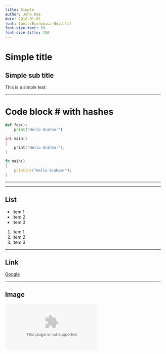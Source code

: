 ```yaml
---
title: Simple
author: John Doe
date: 2018-01-01
font: fonts/Economica-Bold.ttf
font-size-text: 50
font-size-title: 150
---
```


# Simple title
## Simple sub title
This is a simple text.

---

# Code block # with hashes
```python
def foo():
	print("Hello Graham!")
```

```c
int main()
{
	print("Hello Graham!");
}
```

```rust
fn main()
{
	println!("Hello Graham!");
}
```

---

---

## List
- Item 1
- Item 2
- Item 3

1. Item 1
2. Item 2
3. Item 3

---

## Link
[Google](https://www.google.com)

---

## Image
![test.com](test.com)


